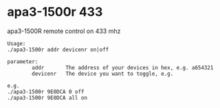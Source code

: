 # apa3-1500r 433

apa3-1500R remote control on 433 mhz

```
Usage:
./apa3-1500r addr devicenr on|off

parameter:
        addr       The address of your devices in hex, e.g. a654321
        devicenr   The device you want to toggle, e.g.

e.g.
./apa3-1500r 9E0DCA 0 off
./apa3-1500r 9E0DCA all on
```